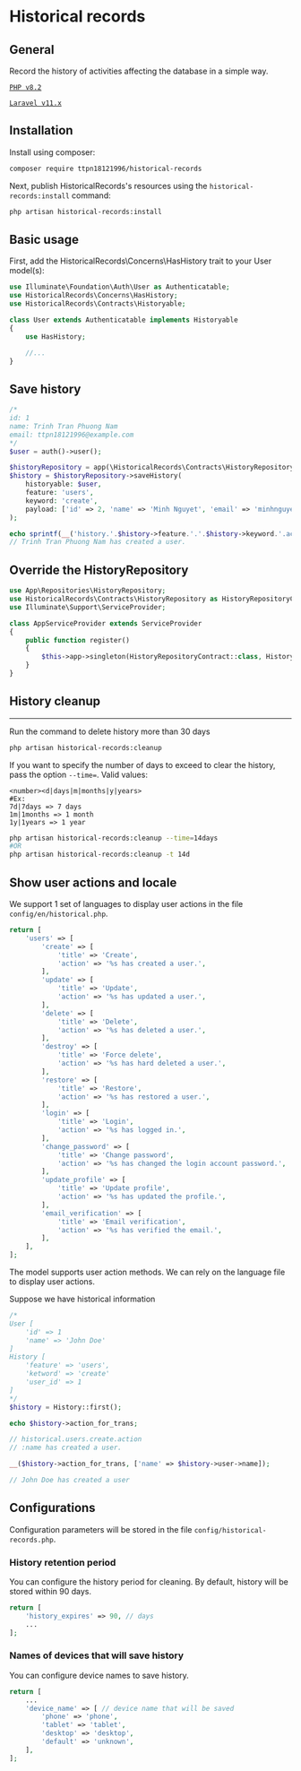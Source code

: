 # Historical records

## General

Record the history of activities affecting the database in a simple way.

[`PHP v8.2`](https://php.net)

[`Laravel v11.x`](https://github.com/laravel/laravel)

## Installation

Install using composer:

```bash
composer require ttpn18121996/historical-records
```

Next, publish HistoricalRecords's resources using the `historical-records:install` command:

```bash
php artisan historical-records:install
```

## Basic usage

First, add the HistoricalRecords\Concerns\HasHistory trait to your User model(s):

```php
use Illuminate\Foundation\Auth\User as Authenticatable;
use HistoricalRecords\Concerns\HasHistory;
use HistoricalRecords\Contracts\Historyable;

class User extends Authenticatable implements Historyable
{
    use HasHistory;

    //...
}
```

## Save history

```php
/*
id: 1
name: Trinh Tran Phuong Nam
email: ttpn18121996@example.com
*/
$user = auth()->user();

$historyRepository = app(\HistoricalRecords\Contracts\HistoryRepository::class);
$history = $historyRepository->saveHistory(
    historyable: $user,
    feature: 'users',
    keyword: 'create',
    payload: ['id' => 2, 'name' => 'Minh Nguyet', 'email' => 'minhnguyet@example.com'],
);

echo sprintf(__('history.'.$history->feature.'.'.$history->keyword.'.action'), $user->name);
// Trinh Tran Phuong Nam has created a user.
```

## Override the HistoryRepository

```php
use App\Repositories\HistoryRepository;
use HistoricalRecords\Contracts\HistoryRepository as HistoryRepositoryContract;
use Illuminate\Support\ServiceProvider;

class AppServiceProvider extends ServiceProvider
{
    public function register()
    {
        $this->app->singleton(HistoryRepositoryContract::class, HistoryRepository::class);
    }
}
```

## History cleanup

---

Run the command to delete history more than 30 days

```bash
php artisan historical-records:cleanup
```

If you want to specify the number of days to exceed to clear the history, pass the option `--time=`. Valid values:

```text
<number><d|days|m|months|y|years>
#Ex:
7d|7days => 7 days
1m|1months => 1 month
1y|1years => 1 year
```

```bash
php artisan historical-records:cleanup --time=14days
#OR
php artisan historical-records:cleanup -t 14d
```

## Show user actions and locale

We support 1 set of languages ​​to display user actions in the file `config/en/historical.php`.

```php
return [
    'users' => [
        'create' => [
            'title' => 'Create',
            'action' => '%s has created a user.',
        ],
        'update' => [
            'title' => 'Update',
            'action' => '%s has updated a user.',
        ],
        'delete' => [
            'title' => 'Delete',
            'action' => '%s has deleted a user.',
        ],
        'destroy' => [
            'title' => 'Force delete',
            'action' => '%s has hard deleted a user.',
        ],
        'restore' => [
            'title' => 'Restore',
            'action' => '%s has restored a user.',
        ],
        'login' => [
            'title' => 'Login',
            'action' => '%s has logged in.',
        ],
        'change_password' => [
            'title' => 'Change password',
            'action' => '%s has changed the login account password.',
        ],
        'update_profile' => [
            'title' => 'Update profile',
            'action' => '%s has updated the profile.',
        ],
        'email_verification' => [
            'title' => 'Email verification',
            'action' => '%s has verified the email.',
        ],
    ],
];
```

The model supports user action methods. We can rely on the language file to display user actions.

Suppose we have historical information

```php
/*
User [
    'id' => 1
    'name' => 'John Doe'
]
History [
    'feature' => 'users',
    'ketword' => 'create'
    'user_id' => 1
]
*/
$history = History::first();

echo $history->action_for_trans;

// historical.users.create.action
// :name has created a user.

__($history->action_for_trans, ['name' => $history->user->name]);

// John Doe has created a user
```

## Configurations

Configuration parameters will be stored in the file `config/historical-records.php`.

### History retention period

You can configure the history period for cleaning. By default, history will be stored within 90 days.

```php
return [
    'history_expires' => 90, // days
    ...
];
```

### Names of devices that will save history

You can configure device names to save history.

```php
return [
    ...
    'device_name' => [ // device name that will be saved
        'phone' => 'phone',
        'tablet' => 'tablet',
        'desktop' => 'desktop',
        'default' => 'unknown',
    ],
];
```

